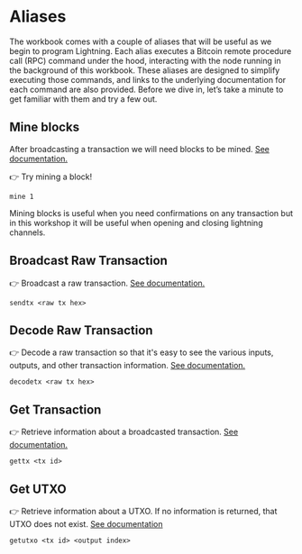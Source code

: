 # Aliases

The workbook comes with a couple of aliases that will be useful as we begin to program Lightning. Each alias executes a Bitcoin remote procedure call (RPC) command under the hood, interacting with the node running in the background of this workbook. These aliases are designed to simplify executing those commands, and links to the underlying documentation for each command are also provided. Before we dive in, let’s take a minute to get familiar with them and try a few out.

## Mine blocks

After broadcasting a transaction we will need blocks to be mined. [See documentation.](https://developer.bitcoin.org/reference/rpc/generatetoaddress.html?highlight=generatetoaddress)

👉 Try mining a block!

```
mine 1
```

Mining blocks is useful when you need confirmations on any transaction but in this workshop it will be useful when opening and closing lightning channels.

## Broadcast Raw Transaction

👉 Broadcast a raw transaction. [See documentation.](https://developer.bitcoin.org/reference/rpc/sendrawtransaction.html)

```
sendtx <raw tx hex>
```

## Decode Raw Transaction

👉 Decode a raw transaction so that it's easy to see the various inputs, outputs, and other transaction information. [See documentation.](https://developer.bitcoin.org/reference/rpc/sendrawtransaction.html)

```
decodetx <raw tx hex>
```

## Get Transaction

👉 Retrieve information about a broadcasted transaction. [See documentation.](https://developer.bitcoin.org/reference/rpc/sendrawtransaction.html)

```
gettx <tx id>
```

## Get UTXO

👉 Retrieve information about a UTXO. If no information is returned, that UTXO does not exist. [See documentation](https://developer.bitcoin.org/reference/rpc/sendrawtransaction.html)

```
getutxo <tx id> <output index>
```
